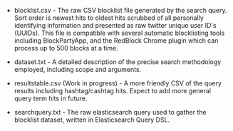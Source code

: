 * blocklist.csv - The raw CSV blocklist file generated by the search query. Sort order is newest hits to oldest hits scrubbed of all personally identifying information and presented as raw twitter unique user ID's (UUIDs). This file is compatible with several automatic blocklisting tools including BlockPartyApp, and the RedBlock Chrome plugin which can process up to 500 blocks at a time.

* dataset.txt - A detailed description of the precise search methodology employed, including scope and arguments.

* resultstable.csv (Work in progress) - A more friendly CSV of the query results including hashtag/cashtag hits. Expect to add more general query term hits in future.

* searchquery.txt - The raw elasticsearch query used to gather the blocklist dataset, written in Elasticsearch Query DSL.
